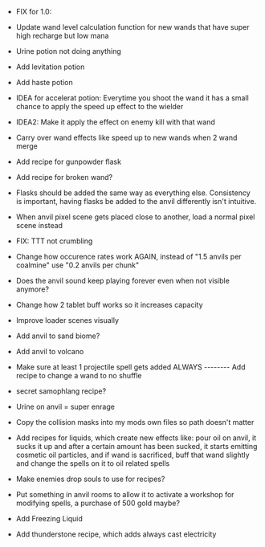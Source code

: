- FIX for 1.0:
- Update wand level calculation function for new wands that have super high recharge but low mana
- Urine potion not doing anything
- Add levitation potion
- Add haste potion

- IDEA for accelerat potion: Everytime you shoot the wand it has a small chance to apply the speed up effect to the wielder
- IDEA2: Make it apply the effect on enemy kill with that wand
- Carry over wand effects like speed up to new wands when 2 wand merge
- Add recipe for gunpowder flask
- Add recipe for broken wand?
- Flasks should be added the same way as everything else. Consistency is important, having flasks be added to the anvil differently isn't intuitive.

- When anvil pixel scene gets placed close to another, load a normal pixel scene instead
- FIX: TTT not crumbling
- Change how occurence rates work AGAIN, instead of "1.5 anvils per coalmine" use "0.2 anvils per chunk"
- Does the anvil sound keep playing forever even when not visible anymore?
- Change how 2 tablet buff works so it increases capacity
- Improve loader scenes visually
- Add anvil to sand biome?
- Add anvil to volcano
- Make sure at least 1 projectile spell gets added ALWAYS
-------- Add recipe to change a wand to no shuffle
- secret samophlang recipe?
- Urine on anvil = super enrage
- Copy the collision masks into my mods own files so path doesn't matter
- Add recipes for liquids, which create new effects like: pour oil on anvil, it sucks it up and after a certain amount has been sucked, it starts emitting cosmetic oil particles, and if wand is sacrificed, buff that wand slightly and change the spells on it to oil related spells
- Make enemies drop souls to use for recipes?
- Put something in anvil rooms to allow it to activate a workshop for modifying spells, a purchase of 500 gold maybe?
- Add Freezing Liquid
- Add thunderstone recipe, which adds always cast electricity
